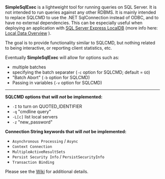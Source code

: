 **SimpleSqlExec** is a lightweight tool for running queries on SQL Server. It is not intended to run queries against any other RDBMS. It is mainly intended to replace SQLCMD to use the .NET SqlConnection instead of ODBC, and to have no external dependencies. This can be especially useful when deploying an application with [SQL Server Express LocalDB](https://msdn.microsoft.com/en-us/library/hh510202.aspx) (more info here: [Local Data Overview](https://msdn.microsoft.com/en-us/library/ms233817.aspx) ).

The goal is to provide functionality similar to SQLCMD, but nothing related to being interactive, or reporting client statistics, etc.

Eventually **SimpleSqlExec** will allow for options such as:

* multiple batches
* specifying the batch separater (`-c` option for SQLCMD; default = `GO`)
* "Batch Abort" (`-b` option for SQLCMD)
* Passing in variables  (`-v` option for SQLCMD)

---

**SQLCMD options that will _not_ be implemented:**

* `-I` to turn on QUOTED_IDENTIFIER
* `-q` "cmdline query"
* `-L[c]` list local servers
* `-z` "new_password"

**Connection String keywords that will _not_ be implemented:**

* `Asynchronous Processing` / `Async`
* `Context Connection`
* `MultipleActiveResultSets`
* `Persist Security Info` / `PersistSecurityInfo`
* `Transaction Binding`


Please see the [Wiki](../../wiki) for additional details.
